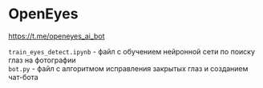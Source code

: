 # OpenEyes

https://t.me/openeyes_ai_bot

```train_eyes_detect.ipynb``` - файл с обучением нейронной сети по поиску глаз на фотографии  
```bot.py``` - файл с алгоритмом исправления закрытых глаз и созданием чат-бота
